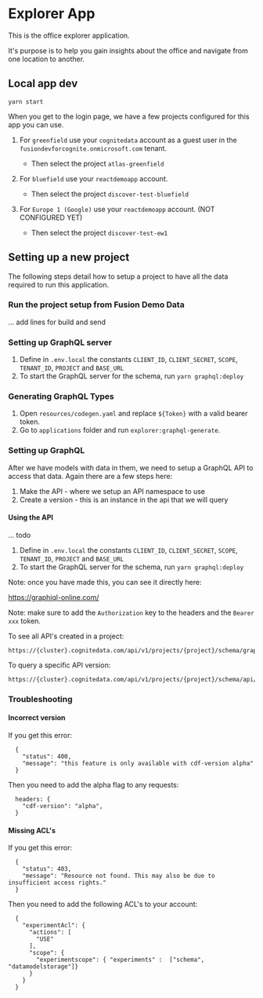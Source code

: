 # Explorer App

This is the office explorer application.

It's purpose is to help you gain insights about the office and navigate from one location to another.

## Local app dev

```
yarn start
```

When you get to the login page, we have a few projects configured for this app you can use.

1. For `greenfield` use your `cognitedata` account as a guest user in the `fusiondevforcognite.onmicrosoft.com` tenant.

   - Then select the project `atlas-greenfield`

2. For `bluefield` use your `reactdemoapp` account.

   - Then select the project `discover-test-bluefield`

3. For `Europe 1 (Google)` use your `reactdemoapp` account. (NOT CONFIGURED YET)
   - Then select the project `discover-test-ew1`

## Setting up a new project

The following steps detail how to setup a project to have all the data required to run this application.

### Run the project setup from Fusion Demo Data

... add lines for build and send

### Setting up GraphQL server

1. Define in `.env.local` the constants `CLIENT_ID`, `CLIENT_SECRET`, `SCOPE`, `TENANT_ID`, `PROJECT` and `BASE_URL`
2. To start the GraphQL server for the schema, run `yarn graphql:deploy`

### Generating GraphQL Types

1. Open `resources/codegen.yaml` and replace `${Token}` with a valid bearer token.
2. Go to `applications` folder and run `explorer:graphql-generate`.

### Setting up GraphQL

After we have models with data in them, we need to setup a GraphQL API to access that data.
Again there are a few steps here:

1. Make the API - where we setup an API namespace to use
2. Create a version - this is an instance in the api that we will query

#### Using the API

... todo

1. Define in `.env.local` the constants `CLIENT_ID`, `CLIENT_SECRET`, `SCOPE`, `TENANT_ID`, `PROJECT` and `BASE_URL`
2. To start the GraphQL server for the schema, run `yarn graphql:deploy`

Note: once you have made this, you can see it directly here:

https://graphiql-online.com/

Note: make sure to add the `Authorization` key to the headers and the `Bearer xxx` token.

To see all API's created in a project:

```
https://{cluster}.cognitedata.com/api/v1/projects/{project}/schema/graphql
```

To query a specific API version:

```
https://{cluster}.cognitedata.com/api/v1/projects/{project}/schema/api/{externalId}/{version}/graphql
```

### Troubleshooting

#### Incorrect version

If you get this error:

```
  {
    "status": 400,
    "message": "this feature is only available with cdf-version alpha"
  }
```

Then you need to add the alpha flag to any requests:

```
  headers: {
    "cdf-version": "alpha",
  }
```

#### Missing ACL's

If you get this error:

```
  {
    "status": 403,
    "message": "Resource not found. This may also be due to insufficient access rights."
  }
```

Then you need to add the following ACL's to your account:

```
  {
    "experimentAcl": {
      "actions": [
        "USE"
      ],
      "scope": {
        "experimentscope": { "experiments" :  ["schema", "datamodelstorage"]}
      }
    }
  }
```
